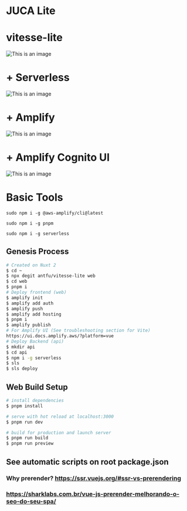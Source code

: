 # JUCA Lite
# vitesse-lite
![This is an image](https://user-images.githubusercontent.com/11247099/111864893-a457fd00-899e-11eb-9f05-f4b88987541d.png)
# + Serverless
![This is an image](https://assets.serverless-extras.com/website/general/social-card-serverless-company.png)
# + Amplify
![This is an image](https://camo.githubusercontent.com/b0221b7ebe904cfd5e7b338a9aa49dd8a001a472f74ca69b14da60dc4d1f6abd/68747470733a2f2f73332e616d617a6f6e6177732e636f6d2f6177732d6d6f62696c652d6875622d696d616765732f6177732d616d706c6966792d6c6f676f2e706e67)
# + Amplify Cognito UI
![This is an image](https://docs.aws.amazon.com/pt_br/cognito/latest/developerguide/images/scenario-api-gateway.png)
# Basic Tools
```
sudo npm i -g @aws-amplify/cli@latest
```
```
sudo npm i -g pnpm
```
```
sudo npm i -g serverless
```

## Genesis Process
```bash
# Created on Nuxt 2
$ cd ~
$ npx degit antfu/vitesse-lite web
$ cd web
$ pnpm i
# Deploy frontend (web)
$ amplify init
$ amplify add auth
$ amplify push
$ amplify add hosting
$ pnpm i
$ amplify publish
# For Amplify UI (See troubleshooting section for Vite)
https://ui.docs.amplify.aws/?platform=vue
# Deploy Backend (api)
$ mkdir api
$ cd api
$ npm i -g serverless
$ sls
$ sls deploy
```

## Web Build Setup

```bash
# install dependencies
$ pnpm install

# serve with hot reload at localhost:3000
$ pnpm run dev

# build for production and launch server
$ pnpm run build
$ pnpm run preview
```
## See automatic scripts on root package.json
### Why prerender? https://ssr.vuejs.org/#ssr-vs-prerendering
### https://sharklabs.com.br/vue-js-prerender-melhorando-o-seo-do-seu-spa/
